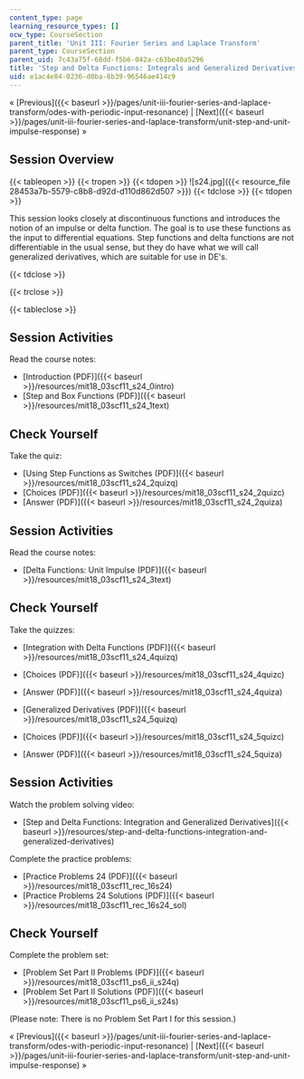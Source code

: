```yaml
---
content_type: page
learning_resource_types: []
ocw_type: CourseSection
parent_title: 'Unit III: Fourier Series and Laplace Transform'
parent_type: CourseSection
parent_uid: 7c43a75f-68dd-f5b6-042a-c63be40a5296
title: 'Step and Delta Functions: Integrals and Generalized Derivatives'
uid: e1ac4e84-0236-d0ba-8b39-96546ae414c9
---
```


« [Previous]({{< baseurl >}}/pages/unit-iii-fourier-series-and-laplace-transform/odes-with-periodic-input-resonance) | [Next]({{< baseurl >}}/pages/unit-iii-fourier-series-and-laplace-transform/unit-step-and-unit-impulse-response) »

Session Overview
----------------

{{< tableopen >}}
{{< tropen >}}
{{< tdopen >}}
![s24.jpg]({{< resource_file 28453a7b-5579-c8b8-d92d-d110d862d507 >}})
{{< tdclose >}}
{{< tdopen >}}


This session looks closely at discontinuous functions and introduces the notion of an impulse or delta function. The goal is to use these functions as the input to differential equations. Step functions and delta functions are not differentiable in the usual sense, but they do have what we will call generalized derivatives, which are suitable for use in DE's.


{{< tdclose >}}

{{< trclose >}}

{{< tableclose >}}

Session Activities
------------------

Read the course notes:

*   [Introduction (PDF)]({{< baseurl >}}/resources/mit18_03scf11_s24_0intro)
*   [Step and Box Functions (PDF)]({{< baseurl >}}/resources/mit18_03scf11_s24_1text)

Check Yourself
--------------

Take the quiz:

*   [Using Step Functions as Switches (PDF)]({{< baseurl >}}/resources/mit18_03scf11_s24_2quizq)
*   [Choices (PDF)]({{< baseurl >}}/resources/mit18_03scf11_s24_2quizc)
*   [Answer (PDF)]({{< baseurl >}}/resources/mit18_03scf11_s24_2quiza)

Session Activities
------------------

Read the course notes:

*   [Delta Functions: Unit Impulse (PDF)]({{< baseurl >}}/resources/mit18_03scf11_s24_3text)

Check Yourself
--------------

Take the quizzes:

*   [Integration with Delta Functions (PDF)]({{< baseurl >}}/resources/mit18_03scf11_s24_4quizq)
*   [Choices (PDF)]({{< baseurl >}}/resources/mit18_03scf11_s24_4quizc)
*   [Answer (PDF)]({{< baseurl >}}/resources/mit18_03scf11_s24_4quiza)
  
*   [Generalized Derivatives (PDF)]({{< baseurl >}}/resources/mit18_03scf11_s24_5quizq)
*   [Choices (PDF)]({{< baseurl >}}/resources/mit18_03scf11_s24_5quizc)
*   [Answer (PDF)]({{< baseurl >}}/resources/mit18_03scf11_s24_5quiza)

Session Activities
------------------

Watch the problem solving video:

*   [Step and Delta Functions: Integration and Generalized Derivatives]({{< baseurl >}}/resources/step-and-delta-functions-integration-and-generalized-derivatives)

Complete the practice problems:

*   [Practice Problems 24 (PDF)]({{< baseurl >}}/resources/mit18_03scf11_rec_16s24)
*   [Practice Problems 24 Solutions (PDF)]({{< baseurl >}}/resources/mit18_03scf11_rec_16s24_sol)

Check Yourself
--------------

Complete the problem set:

*   [Problem Set Part II Problems (PDF)]({{< baseurl >}}/resources/mit18_03scf11_ps6_ii_s24q)
*   [Problem Set Part II Solutions (PDF)]({{< baseurl >}}/resources/mit18_03scf11_ps6_ii_s24s)

(Please note: There is no Problem Set Part I for this session.)

« [Previous]({{< baseurl >}}/pages/unit-iii-fourier-series-and-laplace-transform/odes-with-periodic-input-resonance) | [Next]({{< baseurl >}}/pages/unit-iii-fourier-series-and-laplace-transform/unit-step-and-unit-impulse-response) »